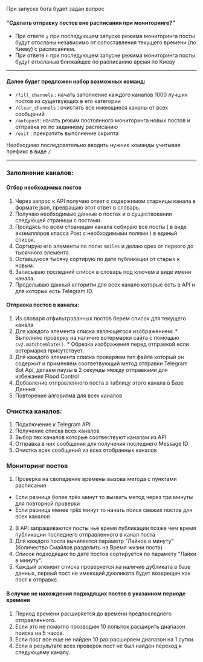 При запуске бота будет задан вопрос 
#### "Сделать отправку постов вне расписания при мониторинге?"
* При ответе `y` при последующем запуске режима мониторинга посты будут отосланы независимо от сопоставления текущего времени (по Киеву) с расписанием.
* При ответе `n` при последующем запуске режима мониторинга посты будут отосланыв ближайщее по расписанию время по Киеву


-----


#### Далее будет предложен набор возможных  команд:
* `/fill_channels` : начать заполнение каждого каналов 1000 лучших постов из сущетвующих в его категории
* `/clear_channels` : очистить все имеющиеся каналы от всех сообщений
* `/autopost`: начать режим постоянного мониторинга новых постов и отправка их по заданному расписанию 
* `/exit` : прекратить выполнение скрипта

Необходимо последовательно вводить нужние команды учитывая префикс в виде `/`



-----

### Заполнение каналов:

#### Отбор необходимых постов
1. Через запрос к API получаю ответ о содержимом старницы канала в формате json, превращаю этот ответ в словарь.
2. Получаю необходимые данные о постах и о существовании следующей страницы с постами
3. Пройдясь по всем страницам канала собираю все посты ( в виде экземпляров класса Post с необходимыми полями ) в единый список.
4. Сортирую его элементы по полю `smiles` и делаю срез от первого до тысячного элемента.
5. Оставшуюся тысячу сортирую по дате публикации от старых к новым.
6. Записываю последний список в словарь под ключем в виде имени канала.
7. Проделываю данный алгоритм для всех канало которые есть в API и для которых есть Telegram ID.

#### Отправка постов в каналы:
1. Из словаря отфильтрованных постов берем список для текущего канала
2. Для каждого элемента списка являющегося изображением:
       * Выполняю проверку на наличие вотермарки сайта с помощью `cv2.matchtemlate()`.
       * Обрезка изображения перед отправкой если вотермарка присутствует.
3. Для каждого элемента списка проверяем тип файла который он содержит и применяем соответвующий метод отправки Telegram Bot Api, делаем паузы в 2 секунды между отправками для избежания Flood Control
4. Добавление отправленного поста в таблицу этого канала в Базе Данных
5. Повторение алгоритма для всех каналов

### Очистка каналов:
1. Подключение к Telegram API
2. Получение списка всех каналов
3. Выбор тех каналов которые соотвествуют каналам из API
4. Отправка в них сообщения для получения последнего Message ID
5. Очистка всех сообщений из всех отобранных каналов



### Мониторинг постов
1. Проверка на свопадение времены вызова метода с пунктами расписания
 * Если разница более трёх минут то вызвать метод через три минуты для повторной проверки
 * Если разница менее трёх минут то начать поиск свежих постов для всех каналов
2. В API запрашиваются посты чьё время публикации позже чем время публикации последнего отправленного в канал поста
3. Для каждого поста вычиляется параметр "Лайков в минуту" (Количество Смайлов разделить на Время жизни поста)
4. Список подходящих по дате постов сортируется по парамету "Лайки в минуту".
5. Каждый элемент списка проверяется на наличие дубликата в базе данных, первый пост не имеющий дуюликата будет возврещен как пост к отправке.
#### В случае не нахождения подходящих постов в указанном периоде времени 
1. Период времени расширяется до времени предпоследнего отправленного.
2. Если это не помогло прозводим 10 попыток расширить диапазон поиска на 5 часов.
3. Если пост все еще не найден 10 раз расширяем диапазон на 1 сутки.
4. Если в результате всех проверок пост не был найден переход к следующему каналу.


